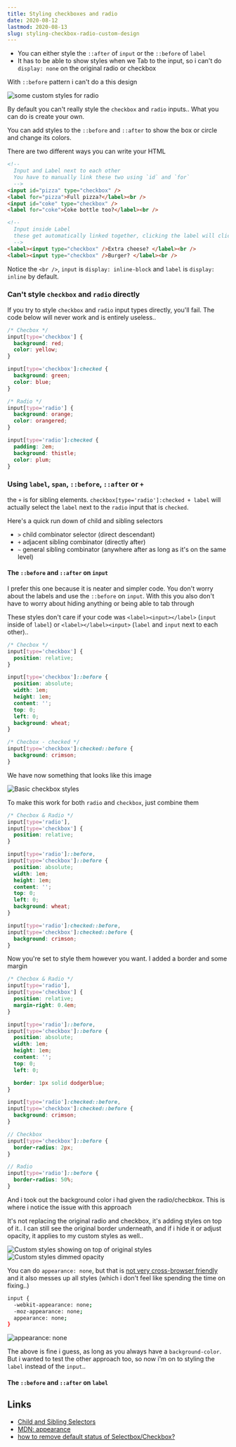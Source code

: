 ```yaml
---
title: Styling checkboxes and radio
date: 2020-08-12
lastmod: 2020-08-13
slug: styling-checkbox-radio-custom-design
---
```


- You can either style the `::after` of `input` or the `::before` of `label`
- It has to be able to show styles when we Tab to the input, so i can't do `display: none` on the original radio or checkbox

With `::before` pattern i can't do a this design

![some custom styles for radio](../images/custom-radio-designs.png)

By default you can't really style the `checkbox` and `radio` inputs.. What you can do is create your own.

You can add styles to the `::before` and `::after` to show the box or circle and change its colors.

There are two different ways you can write your HTML

```html
<!-- 
  Input and Label next to each other
  You have to manually link these two using `id` and `for`
  -->
<input id="pizza" type="checkbox" />
<label for="pizza">Full pizza?</label><br />
<input id="coke" type="checkbox" />
<label for="coke">Coke bottle too?</label><br />
```

```html
<!-- 
  Input inside Label
  these get automatically linked together, clicking the label will click the input
  -->
<label><input type="checkbox" />Extra cheese? </label><br />
<label><input type="checkbox" />Burger? </label><br />
```

Notice the `<br />`, `input` is `display: inline-block` and `label` is `display: inline` by default.

### Can't style `checkbox` and `radio` directly

If you try to style `checkbox` and `radio` input types directly, you'll fail. The code below will never work and is entirely useless..

```css
/* Checbox */
input[type='checkbox'] {
  background: red;
  color: yellow;
}

input[type='checkbox']:checked {
  background: green;
  color: blue;
}

/* Radio */
input[type='radio'] {
  background: orange;
  color: orangered;
}

input[type='radio']:checked {
  padding: 2em;
  background: thistle;
  color: plum;
}
```

### Using `label`, `span`, `::before`, `::after` or `+`

the `+` is for sibling elements. `checkbox[type='radio']:checked + label` will actually select the `label` next to the `radio` input that is `checked`.

Here's a quick run down of child and sibling selectors

- `>` child combinator selector (direct descendant)
- `+` adjacent sibling combinator (directly after)
- `~` general sibling combinator (anywhere after as long as it's on the same level)

#### The `::before` and `::after` on `input`

I prefer this one because it is neater and simpler code. You don't worry about the labels and use the `::before` on `input`. With this you also don't have to worry about hiding anything or being able to tab through

These styles don't care if your code was `<label><input></label>` (`input` inside of `label`) or `<label></label><input>` (`label` and `input` next to each other)..

```scss
/* Checbox */
input[type='checkbox'] {
  position: relative;
}

input[type='checkbox']::before {
  position: absolute;
  width: 1em;
  height: 1em;
  content: '';
  top: 0;
  left: 0;
  background: wheat;
}

/* Checbox - checked */
input[type='checkbox']:checked::before {
  background: crimson;
}
```

We have now something that looks like this image

![Basic checkbox styles](./styling-checkbox-1.png)

To make this work for both `radio` and `checkbox`, just combine them

```scss
/* Checbox & Radio */
input[type='radio'],
input[type='checkbox'] {
  position: relative;
}

input[type='radio']::before,
input[type='checkbox']::before {
  position: absolute;
  width: 1em;
  height: 1em;
  content: '';
  top: 0;
  left: 0;
  background: wheat;
}

input[type='radio']:checked::before,
input[type='checkbox']:checked::before {
  background: crimson;
}
```

Now you're set to style them however you want. I added a border and some margin

```scss
/* Checbox & Radio */
input[type='radio'],
input[type='checkbox'] {
  position: relative;
  margin-right: 0.4em;
}

input[type='radio']::before,
input[type='checkbox']::before {
  position: absolute;
  width: 1em;
  height: 1em;
  content: '';
  top: 0;
  left: 0;

  border: 1px solid dodgerblue;
}

input[type='radio']:checked::before,
input[type='checkbox']:checked::before {
  background: crimson;
}

// Checkbox
input[type='checkbox']::before {
  border-radius: 2px;
}

// Radio
input[type='radio']::before {
  border-radius: 50%;
}
```

And i took out the background color i had given the radio/checbkox. This is where i notice the issue with this approach

It's not replacing the original radio and checkbox, it's adding styles on top of it.. I can still see the original border underneath, and if i hide it or adjust opacity, it applies to my custom styles as well..

![Custom styles showing on top of original styles](./custom_checkbox_radio.png)
![Custom styles dimmed opacity](./custom_checkbox_radio_opacity.png)

You can do `appearance: none`, but that is [not very cross-browser friendly](https://developer.mozilla.org/en-US/docs/Web/CSS/appearance) and it also messes up all styles (which i don't feel like spending the time on fixing..)

```bash
input {
  -webkit-appearance: none;
  -moz-appearance: none;
  appearance: none;
}
```

![appearance: none](./appearance_none.png)

The above is fine i guess, as long as you always have a `background-color`. But i wanted to test the other approach too, so now i'm on to styling the `label` instead of the `input`..

#### The `::before` and `::after` on `label`

## Links

- [Child and Sibling Selectors](https://css-tricks.com/child-and-sibling-selectors/)
- [MDN: appearance](https://developer.mozilla.org/en-US/docs/Web/CSS/appearance)
- [how to remove default status of Selectbox/Checkbox?](https://stackoverflow.com/questions/16350227/how-to-remove-default-status-of-selectbox-checkbox)
